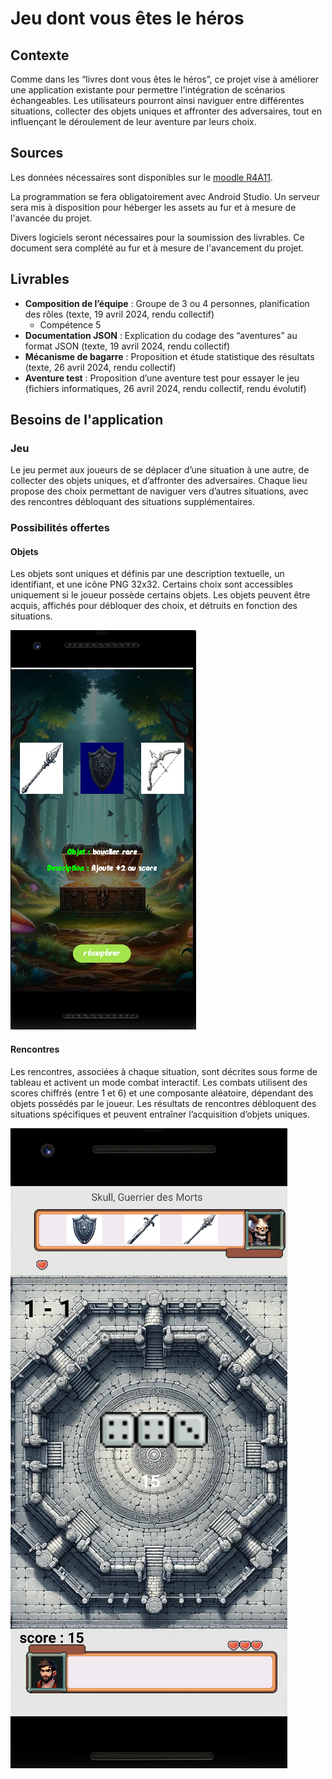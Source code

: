 # Jeu dont vous êtes le héros

## Contexte
Comme dans les “livres dont vous êtes le héros”, ce projet vise à améliorer une application existante pour permettre l'intégration de scénarios échangeables. Les utilisateurs pourront ainsi naviguer entre différentes situations, collecter des objets uniques et affronter des adversaires, tout en influençant le déroulement de leur aventure par leurs choix.

## Sources
Les données nécessaires sont disponibles sur le [moodle R4A11](https://moodlelms.univ-paris13.fr/course/view.php?id=6724).

La programmation se fera obligatoirement avec Android Studio. Un serveur sera mis à disposition pour héberger les assets au fur et à mesure de l'avancée du projet.

Divers logiciels seront nécessaires pour la soumission des livrables. Ce document sera complété au fur et à mesure de l'avancement du projet.

## Livrables
- **Composition de l’équipe** : Groupe de 3 ou 4 personnes, planification des rôles (texte, 19 avril 2024, rendu collectif)
  - Compétence 5
- **Documentation JSON** : Explication du codage des “aventures” au format JSON (texte, 19 avril 2024, rendu collectif)
- **Mécanisme de bagarre** : Proposition et étude statistique des résultats (texte, 26 avril 2024, rendu collectif)
- **Aventure test** : Proposition d’une aventure test pour essayer le jeu (fichiers informatiques, 26 avril 2024, rendu collectif, rendu évolutif)

## Besoins de l'application
### Jeu
Le jeu permet aux joueurs de se déplacer d’une situation à une autre, de collecter des objets uniques, et d’affronter des adversaires. Chaque lieu propose des choix permettant de naviguer vers d’autres situations, avec des rencontres débloquant des situations supplémentaires.

### Possibilités offertes
#### Objets
Les objets sont uniques et définis par une description textuelle, un identifiant, et une icône PNG 32x32. Certains choix sont accessibles uniquement si le joueur possède certains objets. Les objets peuvent être acquis, affichés pour débloquer des choix, et détruits en fonction des situations.

![Icônes des objets](images/objets.png)

#### Rencontres
Les rencontres, associées à chaque situation, sont décrites sous forme de tableau et activent un mode combat interactif. Les combats utilisent des scores chiffrés (entre 1 et 6) et une composante aléatoire, dépendant des objets possédés par le joueur. Les résultats de rencontres débloquent des situations spécifiques et peuvent entraîner l’acquisition d’objets uniques.

![Exemple de rencontre](images/rencontre.png)

